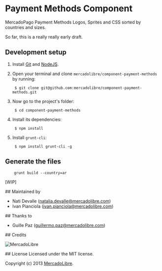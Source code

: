 Payment Methods Component
=====================================

MercadoPago Payment Methods Logos, Sprites and CSS sorted by countries and sizes.

So far, this is a really really early draft. 

## Development setup

1. Install [Git](http://git-scm.com/) and [NodeJS](http://nodejs.org/).

2. Open your terminal and clone `mercadolibre/component-payment-methods` by running:

        $ git clone git@github.com:mercadolibre/component-payment-methods.git

3. Now go to the project's folder:

        $ cd component-payment-methods

4. Install its dependencies:

        $ npm install

5. Install `grunt-cli`:

        $ npm install grunt-cli -g

## Generate the files

        grunt build --country=ar

[WIP]


## Maintained by

- Nati Devalle (natalia.devalle@mercadolibre.com)
- Ivan Pianciola (ivan.pianciola@mercadolibre.com)

## Thanks to

- Guille Paz (guillermo.paz@mercadolibre.com)

## Credits

![MercadoLibre](http://static.mlstatic.com/org-img/chico/img/logo-mercadolibre-new.png)

## License
Licensed under the MIT license.

Copyright (c) 2013 [MercadoLibre](http://github.com/mercadolibre).

